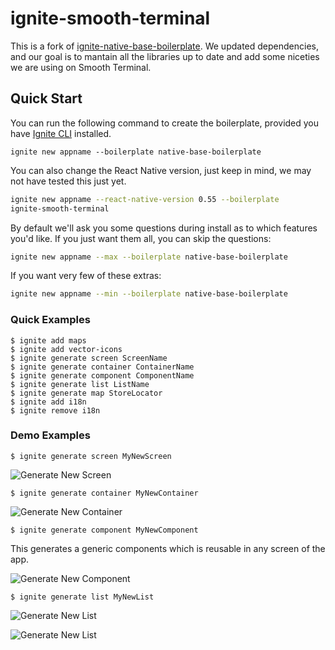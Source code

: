 # ignite-smooth-terminal

This is a fork of
[ignite-native-base-boilerplate](https://github.com/GeekyAnts/ignite-native-base-boilerplate).
We updated dependencies, and our goal is to mantain all the libraries up to date
and add some niceties we are using on Smooth Terminal.

## Quick Start

You can run the following command to create the boilerplate, provided you have [Ignite CLI](https://github.com/infinitered/ignite) installed.

```
ignite new appname --boilerplate native-base-boilerplate
```

You can also change the React Native version, just keep in mind, we may not have tested this just yet.

```sh
ignite new appname --react-native-version 0.55 --boilerplate
ignite-smooth-terminal
```

By default we'll ask you some questions during install as to which features you'd like.  If you just want them all, you can skip the questions:

```sh
ignite new appname --max --boilerplate native-base-boilerplate
```

If you want very few of these extras:

```sh
ignite new appname --min --boilerplate native-base-boilerplate
```

### Quick Examples

```
$ ignite add maps
$ ignite add vector-icons
$ ignite generate screen ScreenName
$ ignite generate container ContainerName
$ ignite generate component ComponentName
$ ignite generate list ListName
$ ignite generate map StoreLocator
$ ignite add i18n
$ ignite remove i18n
```


### Demo Examples


```
$ ignite generate screen MyNewScreen
```
![Generate New Screen](./demo-examples/ios-generate-screen.gif)



```
$ ignite generate container MyNewContainer
```
![Generate New Container](./demo-examples/ios-generate-container.gif)



```
$ ignite generate component MyNewComponent
```
This generates a generic components which is reusable in any screen of the app.

![Generate New Component](./demo-examples/ios-generate-component.gif)



```
$ ignite generate list MyNewList
```
![Generate New List](./demo-examples/ios-generate-list-flat-row.gif)

![Generate New List](./demo-examples/ios-generate-list-flat-grid.gif)

